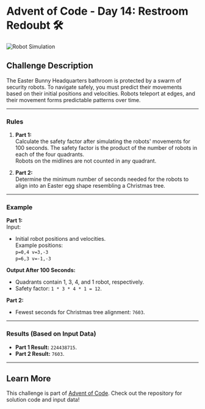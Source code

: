 # Advent of Code - Day 14: Restroom Redoubt 🛠️

![Robot Simulation](https://media.giphy.com/media/26FPnwz3wDUli7GU0/giphy.gif)

## Challenge Description

The Easter Bunny Headquarters bathroom is protected by a swarm of security robots. To navigate safely, you must predict their movements based on their initial positions and velocities. Robots teleport at edges, and their movement forms predictable patterns over time.

---

### Rules

1. **Part 1:**  
   Calculate the safety factor after simulating the robots' movements for 100 seconds. The safety factor is the product of the number of robots in each of the four quadrants.  
   Robots on the midlines are not counted in any quadrant.

2. **Part 2:**  
   Determine the minimum number of seconds needed for the robots to align into an Easter egg shape resembling a Christmas tree.

---

### Example

**Part 1:**  
Input:

-   Initial robot positions and velocities.  
    Example positions:  
    `p=0,4 v=3,-3`  
    `p=6,3 v=-1,-3`

**Output After 100 Seconds:**

-   Quadrants contain 1, 3, 4, and 1 robot, respectively.
-   Safety factor: `1 * 3 * 4 * 1 = 12`.

**Part 2:**

-   Fewest seconds for Christmas tree alignment: `7603`.

---

### Results (Based on Input Data)

-   **Part 1 Result:** `224438715`.
-   **Part 2 Result:** `7603`.

---

## Learn More

This challenge is part of [Advent of Code](https://adventofcode.com/). Check out the repository for solution code and input data!

